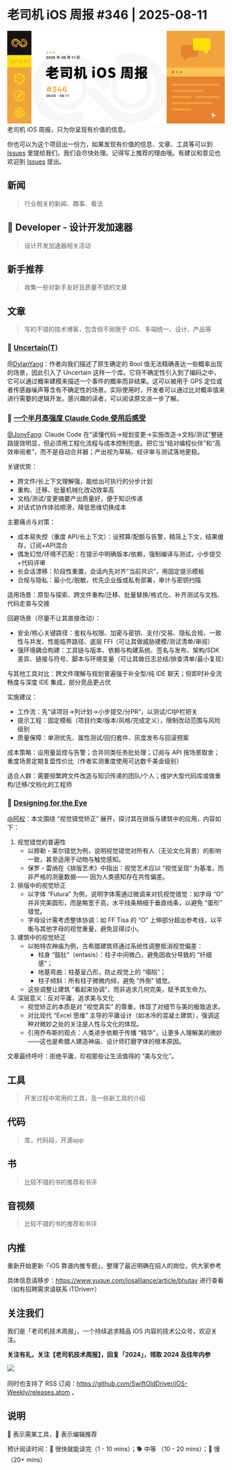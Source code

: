 # 老司机 iOS 周报 #346 | 2025-08-11

![ios-weekly](https://github.com/SwiftOldDriver/iOS-Weekly/blob/master/assets/weekly-header/346.jpg?raw=true)
老司机 iOS 周报，只为你呈现有价值的信息。

你也可以为这个项目出一份力，如果发现有价值的信息、文章、工具等可以到 [Issues](https://github.com/SwiftOldDriver/iOS-Weekly/issues) 里提给我们，我们会尽快处理。记得写上推荐的理由哦。有建议和意见也欢迎到 [Issues](https://github.com/SwiftOldDriver/iOS-Weekly/issues) 提出。

## 新闻

> 行业相关的新闻、趣事、看法

##  Developer - 设计开发加速器

> 设计开发加速器相关活动

## 新手推荐

> 收集一些对新手友好且质量不错的文章

## 文章

> 写的不错的技术博客，包含但不局限于 iOS、多端统一、设计、产品等

### 🐎 [Uncertain⟨T⟩](https://nshipster.com/uncertainty/)

[@DylanYang](https://github.com/Dylan19Yang)：作者向我们描述了原生确定的 Bool 值无法精确表达一些概率出现的场景，因此引入了 Uncertain 这样一个库。它将不确定性引入到了编码之中，它可以通过概率建模来描述一个事件的概率而非结果。这可以被用于 GPS 定位或者传感器噪声等含有不确定性的场景。实际使用时，开发者可以通过比对概率值来进行需要的逻辑开发。感兴趣的读者，可以阅读原文进一步了解。

### 🐢 [一个半月高强度 Claude Code 使用后感受](https://onevcat.com/2025/08/claude-code/)

[@JonyFang](https://github.com/JonyFang): Claude Code 在“读懂代码→规划变更→实施改造→文档/测试”整链路提效明显，但必须用工程化流程与成本控制兜底。把它当“结对编程伙伴”和“高效审阅者”，而不是自动合并器；产出视为草稿，经评审与测试落地更稳。

关键优势：
- 跨文件/长上下文理解强，能给出可执行的分步计划
- 重构、迁移、批量机械化改动效率高
- 文档/测试/变更摘要产出质量好，便于知识传递
- 对话式协作体验顺滑，降低思维切换成本

主要痛点与对策：
- 成本易失控（重度 API/长上下文）：设预算/配额与告警，精简上下文，结果缓存，订阅+API混合
- 偶发幻觉/环境不匹配：在提示中明确版本/依赖，强制编译与测试，小步提交+代码评审
- 长会话漂移：阶段性重置，会话内先对齐“当前共识”，用固定提示模板
- 合规与隐私：最小化/脱敏，优先企业版或私有部署，审计与密钥扫描

适用场景：原型与探索、跨文件重构/迁移、批量替换/格式化、补齐测试与文档、代码走查与交接

回避场景（尽量不让其直接改动）：
- 安全/核心关键路径：鉴权与权限、加密与密钥、支付/交易、隐私合规、一致性与并发、性能临界路径、底层 FFI（可让其做威胁建模/测试清单/审阅）
- 强环境耦合构建：工具链与版本、依赖与构建系统、签名与发布、架构/SDK差异、链接与符号、脚本与环境变量（可让其做日志总结/排查清单/最小复现）

与其他工具对比：跨文件理解与规划普遍强于补全型/纯 IDE 聊天；但即时补全流畅度与深度 IDE 集成，部分竞品更占优

实施建议：
- 工作流：先“读项目→列计划→小步提交/分PR”，以测试/CI护栏把关
- 提示工程：固定模板（项目约束/版本/风格/完成定义），限制改动范围与风险级别
- 质量保障：单测优先、属性测试/回归套件、灰度发布与回滚预案

成本策略：设用量监控与告警；合并同类任务批处理；订阅与 API 按场景取舍；重度场景定期复盘性价比（作者实测重度使用可达数千美金级别）

适合人群：需要频繁跨文件改造与知识传递的团队/个人；维护大型代码库或做重构/迁移/文档化的工程师

### 🐢 [Designing for the Eye](https://www.nubero.ch/blog/015/)

[@阿权](https://github.com/bqlin)：本文围绕 “视觉错觉矫正” 展开，探讨其在排版与建筑中的应用，内容如下：

1. 视觉错觉的普遍性
   - 以穆勒・莱尔错觉为例，说明视觉错觉对所有人（无论文化背景）的影响一致，甚至适用于动物与触觉感知。
   - 保罗・雷纳在《排版艺术》中指出：视觉艺术应以 “视觉呈现” 为基准，而非严格的测量数据—— 因为人类感知存在共性偏差。
2. 排版中的视觉矫正
   - 以字体 “Futura” 为例，说明字体需通过微调来对抗视觉错觉：如字母 “O” 并非完美圆形，而是略宽于高，水平线条稍细于垂直线条，以避免 “蛋形” 错觉。
   - 字母设计需考虑整体协调：如 FF Tisa 的 “O” 上伸部分超出参考线，以平衡与其他字母的视觉重量，避免显得过小。
3. 建筑中的视觉矫正
   - 以帕特农神庙为例，古希腊建筑师通过系统性调整抵消视觉偏差：
     - 柱身 “鼓肚”（entasis）：柱子中间微凸，避免因收分导致的 “纤细感”；
     - 地基弯曲：柱基呈凸形，防止视觉上的 “塌陷”；
     - 柱子倾斜：所有柱子微微内倾，避免 “外倒” 错觉。
   - 这些调整让建筑 “看起来协调”，而非追求几何完美，赋予其生命力。
4. 深层意义：反对平庸，追求美与文化
   - 视觉矫正的本质是对 “视觉真实” 的尊重，体现了对细节与美的极致追求。
   - 对比现代 “Excel 思维” 主导的平庸设计（如冰冷的混凝土建筑），强调这种对微妙之处的关注是人性与文化的体现。
   - 引用乔布斯的观点：人类进步依赖于传播 “精华”，让更多人理解美的微妙——这也是希腊人建造神庙、设计师打磨字体的根本原因。

文章最终呼吁：拒绝平庸，珍视那些让生活值得的 “美与文化”。

## 工具

> 开发过程中常用的工具，及一些新工具的介绍

## 代码

> 库，代码段，开源app

## 书

> 比较不错的书的推荐和书评

## 音视频

> 比较不错的书的推荐和书评

## 内推

重新开始更新「iOS 靠谱内推专题」，整理了最近明确在招人的岗位，供大家参考

具体信息请移步：https://www.yuque.com/iosalliance/article/bhutav 进行查看（如有招聘需求请联系 iTDriverr）

## 关注我们

我们是「老司机技术周报」，一个持续追求精品 iOS 内容的技术公众号，欢迎关注。

**关注有礼，关注【老司机技术周报】，回复「2024」，领取 2024 及往年内参**

![](https://github.com/SwiftOldDriver/iOS-Weekly/blob/master/assets/qrcode_for_wechat.jpg?raw=true)

同时也支持了 RSS 订阅：https://github.com/SwiftOldDriver/iOS-Weekly/releases.atom 。

## 说明

🚧 表示需某工具，🌟 表示编辑推荐

预计阅读时间：🐎 很快就能读完（1 - 10 mins）；🐕 中等 （10 - 20 mins）；🐢 慢（20+ mins）

